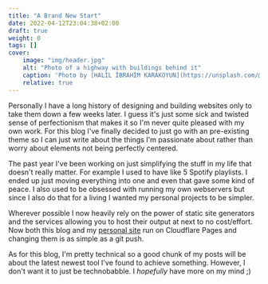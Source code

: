 ```yaml
---
title: "A Brand New Start"
date: 2022-04-12T23:04:38+02:00
draft: true
weight: 0
tags: []
cover:
    image: "img/header.jpg"
    alt: "Photo of a highway with buildings behind it"
    caption: 'Photo by [HALİL İBRAHİM KARAKOYUN](https://unsplash.com/@karakoyun?utm_source=unsplash&utm_medium=referral&utm_content=creditCopyText) on [Unsplash](https://unsplash.com/?utm_source=unsplash&utm_medium=referral&utm_content=creditCopyText)'
    relative: true
---
```


Personally I have a long history of designing and building websites only to take them down a few weeks later.
I guess it's just some sick and twisted sense of perfectionism that makes it so I'm never quite pleased with my own work.
For this blog I've finally decided to just go with an pre-existing theme
so I can just write about the things I'm passionate about rather than worry about elements not being perfectly centered.

The past year I've been working on just simplifying the stuff in my life that doesn't really matter.
For example I used to have like 5 Spotify playlists. I ended up just moving everything into one and even that gave some kind of peace.
I also used to be obsessed with running my own webservers but since I also do that for a living I wanted my personal projects to be simpler.

Wherever possible I now heavily rely on the power of static site generators and the services allowing you to host their output at next to no cost/effort.
Now both this blog and my [personal site](https://dylanmaassen.nl) run on Cloudflare Pages and changing them is as simple as a git push.

As for this blog, I'm pretty technical so a good chunk of my posts will be about the latest newest tool I've found to achieve something.
However, I don't want it to just be technobabble. I *hopefully* have more on my mind ;)
